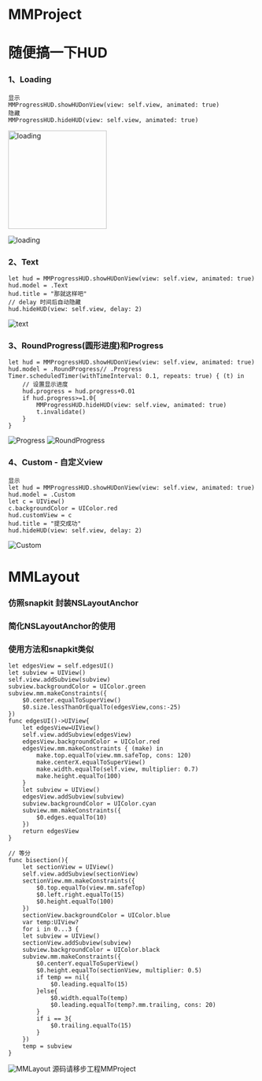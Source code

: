 # MMProject
# 随便搞一下HUD
### 1、Loading
```
显示
MMProgressHUD.showHUDonView(view: self.view, animated: true)  
隐藏
MMProgressHUD.hideHUD(view: self.view, animated: true)   
```

<img src="http://honchuang.cn/attachment/20200518/63d4c599e4474979aae100787031d1b3.png"  style="width:200px"  alt="loading"/>

![loading](http://honchuang.cn/attachment/20200518/63d4c599e4474979aae100787031d1b3.png)
### 2、Text
```
let hud = MMProgressHUD.showHUDonView(view: self.view, animated: true)  
hud.model = .Text
hud.title = "那就这样吧"
// delay 时间后自动隐藏
hud.hideHUD(view: self.view, delay: 2)
```
![text](http://honchuang.cn/attachment/20200518/9bf22848988d470393d4c2d05341d00c.png)
### 3、RoundProgress(圆形进度)和Progress
```
let hud = MMProgressHUD.showHUDonView(view: self.view, animated: true)  
hud.model = .RoundProgress// .Progress
Timer.scheduledTimer(withTimeInterval: 0.1, repeats: true) { (t) in
    // 设置显示进度
    hud.progress = hud.progress+0.01
    if hud.progress>=1.0{
        MMProgressHUD.hideHUD(view: self.view, animated: true)
        t.invalidate()
    }
}
```
![Progress](http://honchuang.cn/attachment/20200518/6cd4474773f148f9b4185a20bbbf6baa.png)
![RoundProgress](http://honchuang.cn/attachment/20200518/9ea34e4dd2cd4e11868b5c70cade87e6.png)

### 4、Custom - 自定义view
```
显示
let hud = MMProgressHUD.showHUDonView(view: self.view, animated: true)  
hud.model = .Custom
let c = UIView()
c.backgroundColor = UIColor.red
hud.customView = c 
hud.title = "提交成功"
hud.hideHUD(view: self.view, delay: 2)
```
![Custom](http://honchuang.cn/attachment/20200518/781de794c59849429db2680c1965d3bf.png)
# MMLayout
### 仿照snapkit 封装NSLayoutAnchor 
### 简化NSLayoutAnchor的使用
### 使用方法和snapkit类似
```
let edgesView = self.edgesUI()
let subview = UIView()
self.view.addSubview(subview)
subview.backgroundColor = UIColor.green
subview.mm.makeConstraints({
    $0.center.equalToSuperView()
    $0.size.lessThanOrEqualTo(edgesView,cons:-25)
})
func edgesUI()->UIView{
    let edgesView=UIView()
    self.view.addSubview(edgesView)
    edgesView.backgroundColor = UIColor.red
    edgesView.mm.makeConstraints { (make) in
        make.top.equalTo(view.mm.safeTop, cons: 120)
        make.centerX.equalToSuperView()
        make.width.equalTo(self.view, multiplier: 0.7)
        make.height.equalTo(100)
    }
    let subview = UIView()
    edgesView.addSubview(subview)
    subview.backgroundColor = UIColor.cyan
    subview.mm.makeConstraints({
        $0.edges.equalTo(10)
    })
    return edgesView
}

// 等分
func bisection(){
    let sectionView = UIView()
    self.view.addSubview(sectionView)
    sectionView.mm.makeConstraints({
        $0.top.equalTo(view.mm.safeTop)
        $0.left.right.equalTo(15)
        $0.height.equalTo(100)
    })
    sectionView.backgroundColor = UIColor.blue
    var temp:UIView?
    for i in 0...3 {
    let subview = UIView()
    sectionView.addSubview(subview)
    subview.backgroundColor = UIColor.black
    subview.mm.makeConstraints({
        $0.centerY.equalToSuperView()
        $0.height.equalTo(sectionView, multiplier: 0.5)
        if temp == nil{
            $0.leading.equalTo(15)
        }else{
            $0.width.equalTo(temp)
            $0.leading.equalTo(temp?.mm.trailing, cons: 20)
        }
        if i == 3{
            $0.trailing.equalTo(15)
        }
    })
    temp = subview
}
```
![MMLayout](http://honchuang.cn/attachment/20200518/a04ae9293bb54896aef66bb40cb778c2.png)
源码请移步工程MMProject
